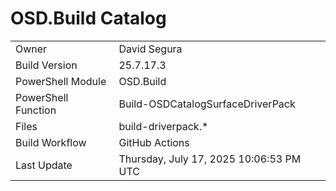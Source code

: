 ﻿# OSD.Build Catalog

| | |
|-|-|
| Owner | David Segura |
| Build Version | 25.7.17.3 |
| PowerShell Module | OSD.Build |
| PowerShell Function | Build-OSDCatalogSurfaceDriverPack |
| Files | build-driverpack.* |
| Build Workflow | GitHub Actions |
| Last Update | Thursday, July 17, 2025 10:06:53 PM UTC |
